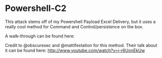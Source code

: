 Powershell-C2
=============

This attack stems off of my Powershell Payload Excel Delivery, but it uses a really cool method for Command and Control/persistence on the box.

A walk-through can be found here:


Credit to @obscuresec and @mattifestation for this method. Their talk about it can be found here:
http://www.youtube.com/watch?v=j-r6UonEkUw
